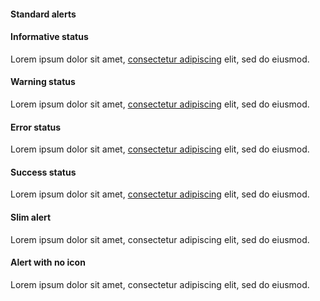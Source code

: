 <h4 class="site-preview-heading">Standard alerts</h4>

<div class="usa-alert usa-alert--info" >
  <div class="usa-alert__body">
    <h4 class="usa-alert__heading">Informative status</h4>
    <p class="usa-alert__text">Lorem ipsum dolor sit amet, <a class="usa-link" href="javascript:void(0);">consectetur adipiscing</a> elit, sed do eiusmod.</p>
  </div>
</div>

<div class="usa-alert usa-alert--warning" >
  <div class="usa-alert__body">
    <h4 class="usa-alert__heading">Warning status</h4>
    <p class="usa-alert__text">Lorem ipsum dolor sit amet, <a class="usa-link" href="javascript:void(0);">consectetur adipiscing</a> elit, sed do eiusmod.</p>
  </div>
</div>

<div class="usa-alert usa-alert--error" role="alert">
  <div class="usa-alert__body">
    <h4 class="usa-alert__heading">Error status</h4>
    <p class="usa-alert__text">Lorem ipsum dolor sit amet, <a class="usa-link" href="javascript:void(0);">consectetur adipiscing</a> elit, sed do eiusmod.</p>
  </div>
</div>

<div class="usa-alert usa-alert--success" >
  <div class="usa-alert__body">
    <h4 class="usa-alert__heading">Success status</h4>
    <p class="usa-alert__text">Lorem ipsum dolor sit amet, <a class="usa-link" href="javascript:void(0);">consectetur adipiscing</a> elit, sed do eiusmod.</p>
  </div>
</div>

<h4 class="site-preview-heading">Slim alert</h4>

<div class="usa-alert usa-alert--info usa-alert--slim" >
  <div class="usa-alert__body">
    <p class="usa-alert__text">Lorem ipsum dolor sit amet, consectetur adipiscing elit, sed do eiusmod.</p>
  </div>
</div>

<h4 class="site-preview-heading">Alert with no icon</h4>

<div class="usa-alert usa-alert--info usa-alert--no-icon" >
  <div class="usa-alert__body">
    <p class="usa-alert__text">Lorem ipsum dolor sit amet, consectetur adipiscing elit, sed do eiusmod.</p>
  </div>
</div>